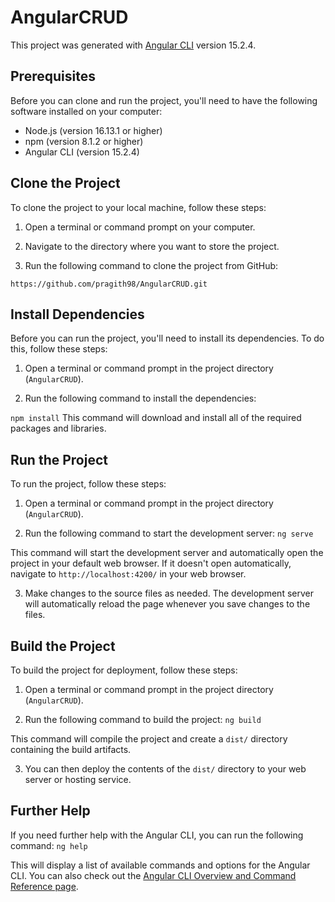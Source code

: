 # AngularCRUD

This project was generated with [Angular CLI](https://github.com/angular/angular-cli) version 15.2.4.

## Prerequisites

Before you can clone and run the project, you'll need to have the following software installed on your computer:

- Node.js (version 16.13.1 or higher)
- npm (version 8.1.2 or higher)
- Angular CLI (version 15.2.4)

## Clone the Project

To clone the project to your local machine, follow these steps:

1. Open a terminal or command prompt on your computer.

2. Navigate to the directory where you want to store the project.

3. Run the following command to clone the project from GitHub:


`https://github.com/pragith98/AngularCRUD.git`

## Install Dependencies

Before you can run the project, you'll need to install its dependencies. To do this, follow these steps:

1. Open a terminal or command prompt in the project directory (`AngularCRUD`).

2. Run the following command to install the dependencies:

`npm install`
This command will download and install all of the required packages and libraries.

## Run the Project

To run the project, follow these steps:

1. Open a terminal or command prompt in the project directory (`AngularCRUD`).

2. Run the following command to start the development server:
`ng serve`

This command will start the development server and automatically open the project in your default web browser. If it doesn't open automatically, navigate to `http://localhost:4200/` in your web browser.

3. Make changes to the source files as needed. The development server will automatically reload the page whenever you save changes to the files.

## Build the Project

To build the project for deployment, follow these steps:

1. Open a terminal or command prompt in the project directory (`AngularCRUD`).

2. Run the following command to build the project:
`ng build`

This command will compile the project and create a `dist/` directory containing the build artifacts.

3. You can then deploy the contents of the `dist/` directory to your web server or hosting service.

## Further Help

If you need further help with the Angular CLI, you can run the following command:
`ng help`

This will display a list of available commands and options for the Angular CLI. You can also check out the [Angular CLI Overview and Command Reference page](https://angular.io/cli).
